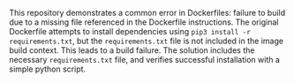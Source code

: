 This repository demonstrates a common error in Dockerfiles: failure to build due to a missing file referenced in the Dockerfile instructions. The original Dockerfile attempts to install dependencies using `pip3 install -r requirements.txt`, but the `requirements.txt` file is not included in the image build context. This leads to a build failure. The solution includes the necessary `requirements.txt` file, and verifies successful installation with a simple python script.